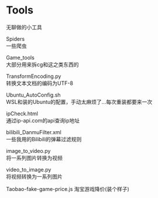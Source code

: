 # Tools  
无聊做的小工具

Spiders  
一些爬虫

Game_tools  
大部分用来拆cg和这之类东西的

TransformEncoding.py  
转换文本文档的编码为UTF-8

Ubuntu_AutoConfig.sh  
WSL和装的Ubuntu的配置，手动太麻烦了...每次重装都要来一次

ipCheck.html  
通过ip-api.com的api查询ip地址

bilibili_DanmuFilter.xml  
一些我用的Bilibili的弹幕过滤规则

image_to_video.py  
将一系列图片转换为视频

video_to_image.py  
将视频转换为一系列图片

Taobao-fake-game-price.js
淘宝游戏降价(装个样子)